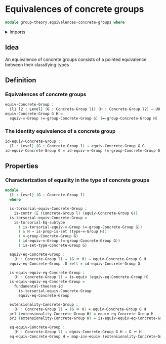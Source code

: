 # Equivalences of concrete groups

```agda
module group-theory.equivalences-concrete-groups where
```

<details><summary>Imports</summary>

```agda
open import foundation.contractible-types
open import foundation.dependent-pair-types
open import foundation.equivalences
open import foundation.fundamental-theorem-of-identity-types
open import foundation.identity-types
open import foundation.sets
open import foundation.subtype-identity-principle
open import foundation.universe-levels

open import group-theory.concrete-groups

open import higher-group-theory.equivalences-higher-groups
open import higher-group-theory.higher-groups
```

</details>

## Idea

An equivalence of concrete groups consists of a pointed equivalence between
their classifying types

## Definition

### Equivalences of concrete groups

```agda
equiv-Concrete-Group :
  {l1 l2 : Level} (G : Concrete-Group l1) (H : Concrete-Group l2) → UU (l1 ⊔ l2)
equiv-Concrete-Group G H =
  equiv-∞-Group (∞-group-Concrete-Group G) (∞-group-Concrete-Group H)
```

### The identity equivalence of a concrete group

```agda
id-equiv-Concrete-Group :
  {l : Level} (G : Concrete-Group l) → equiv-Concrete-Group G G
id-equiv-Concrete-Group G = id-equiv-∞-Group (∞-group-Concrete-Group G)
```

## Properties

### Characterization of equality in the type of concrete groups

```agda
module _
  {l : Level} (G : Concrete-Group l)
  where

  is-torsorial-equiv-Concrete-Group :
    is-contr (Σ (Concrete-Group l) (equiv-Concrete-Group G))
  is-torsorial-equiv-Concrete-Group =
    is-torsorial-Eq-subtype
      ( is-torsorial-equiv-∞-Group (∞-group-Concrete-Group G))
      ( λ H → is-prop-is-set (type-∞-Group H))
      ( ∞-group-Concrete-Group G)
      ( id-equiv-∞-Group (∞-group-Concrete-Group G))
      ( is-set-type-Concrete-Group G)

  equiv-eq-Concrete-Group :
    (H : Concrete-Group l) → (G ＝ H) → equiv-Concrete-Group G H
  equiv-eq-Concrete-Group .G refl = id-equiv-Concrete-Group G

  is-equiv-equiv-eq-Concrete-Group :
    (H : Concrete-Group l) → is-equiv (equiv-eq-Concrete-Group H)
  is-equiv-equiv-eq-Concrete-Group =
    fundamental-theorem-id
      is-torsorial-equiv-Concrete-Group
      equiv-eq-Concrete-Group

  extensionality-Concrete-Group :
    (H : Concrete-Group l) → (G ＝ H) ≃ equiv-Concrete-Group G H
  pr1 (extensionality-Concrete-Group H) = equiv-eq-Concrete-Group H
  pr2 (extensionality-Concrete-Group H) = is-equiv-equiv-eq-Concrete-Group H

  eq-equiv-Concrete-Group :
    (H : Concrete-Group l) → equiv-Concrete-Group G H → G ＝ H
  eq-equiv-Concrete-Group H = map-inv-equiv (extensionality-Concrete-Group H)
```
